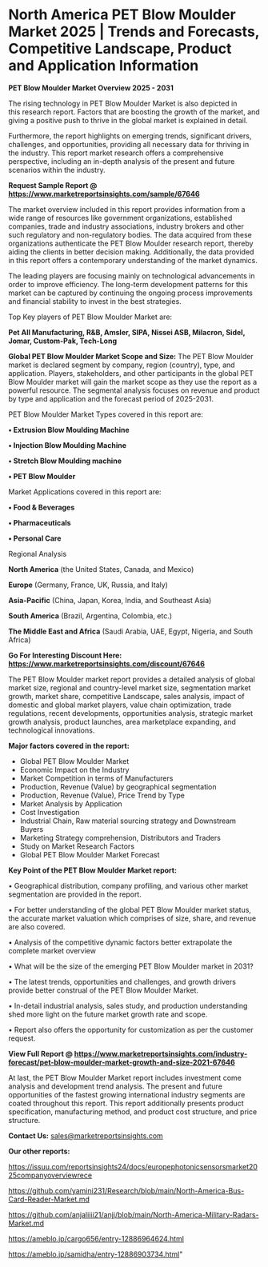 # North America PET Blow Moulder Market 2025 | Trends and Forecasts, Competitive Landscape, Product and Application Information

<Strong> PET Blow Moulder Market Overview 2025 - 2031</strong>

The rising technology in PET Blow Moulder Market is also depicted in this research report. Factors that are boosting the growth of the market, and giving a positive push to thrive in the global market is explained in detail.

Furthermore, the report highlights on emerging trends, significant drivers, challenges, and opportunities, providing all necessary data for thriving in the industry. This report market research offers a comprehensive perspective, including an in-depth analysis of the present and future scenarios within the industry.

<strong>Request Sample Report @ <a href=https://www.marketreportsinsights.com/sample/67646>https://www.marketreportsinsights.com/sample/67646</a></strong>

The market overview included in this report provides information from a wide range of resources like government organizations, established companies, trade and industry associations, industry brokers and other such regulatory and non-regulatory bodies. The data acquired from these organizations authenticate the PET Blow Moulder research report, thereby aiding the clients in better decision making. Additionally, the data provided in this report offers a contemporary understanding of the market dynamics.

The leading players are focusing mainly on technological advancements in order to improve efficiency. The long-term development patterns for this market can be captured by continuing the ongoing process improvements and financial stability to invest in the best strategies.

Top Key players of PET Blow Moulder Market are:

<strong>Pet All Manufacturing, R&B, Amsler, SIPA, Nissei ASB, Milacron, Sidel, Jomar, Custom-Pak, Tech-Long</strong>

<strong><b>Global PET Blow Moulder Market Scope and Size:</b></strong>
The PET Blow Moulder market is declared segment by company, region (country), type, and application. Players, stakeholders, and other participants in the global PET Blow Moulder market will gain the market scope as they use the report as a powerful resource. The segmental analysis focuses on revenue and product by type and application and the forecast period of 2025-2031.

PET Blow Moulder Market Types covered in this report are:

<strong>• Extrusion Blow Moulding Machine

• Injection Blow Moulding Machine

• Stretch Blow Moulding machine

• PET Blow Moulder</strong>

Market Applications covered in this report are:

<strong>• Food & Beverages

• Pharmaceuticals

• Personal Care</strong> 

Regional Analysis

<strong>North America</strong> (the United States, Canada, and Mexico)

<strong>Europe</strong> (Germany, France, UK, Russia, and Italy)

<strong>Asia-Pacific</strong> (China, Japan, Korea, India, and Southeast Asia)

<strong>South America</strong> (Brazil, Argentina, Colombia, etc.)

<strong>The Middle East and Africa</strong> (Saudi Arabia, UAE, Egypt, Nigeria, and South Africa)

<strong>Go For Interesting Discount Here: <a href=https://www.marketreportsinsights.com/discount/67646>https://www.marketreportsinsights.com/discount/67646</a></strong>

The PET Blow Moulder market report provides a detailed analysis of global market size, regional and country-level market size, segmentation market growth, market share, competitive Landscape, sales analysis, impact of domestic and global market players, value chain optimization, trade regulations, recent developments, opportunities analysis, strategic market growth analysis, product launches, area marketplace expanding, and technological innovations.

<strong><b>Major factors covered in the report:</b></strong>
<ul>
  <li>Global PET Blow Moulder Market </li>
  <li>Economic Impact on the Industry</li>
  <li>Market Competition in terms of Manufacturers</li>
  <li>Production, Revenue (Value) by geographical segmentation</li>
  <li>Production, Revenue (Value), Price Trend by Type</li>
  <li>Market Analysis by Application</li>
  <li>Cost Investigation</li>
  <li>Industrial Chain, Raw material sourcing strategy and Downstream Buyers</li>
  <li>Marketing Strategy comprehension, Distributors and Traders</li>
  <li>Study on Market Research Factors</li>
  <li>Global PET Blow Moulder Market Forecast</li>
</ul>

<strong><b>Key Point of the PET Blow Moulder Market report:</b></strong>

• Geographical distribution, company profiling, and various other market segmentation are provided in the report.

• For better understanding of the global PET Blow Moulder market status, the accurate market valuation which comprises of size, share, and revenue are also covered.

• Analysis of the competitive dynamic factors better extrapolate the complete market overview

• What will be the size of the emerging PET Blow Moulder market in 2031?

• The latest trends, opportunities and challenges, and growth drivers provide better construal of the PET Blow Moulder Market.

• In-detail industrial analysis, sales study, and production understanding shed more light on the future market growth rate and scope.

• Report also offers the opportunity for customization as per the customer request.

<strong><b>View Full Report @ <a href=https://www.marketreportsinsights.com/industry-forecast/pet-blow-moulder-market-growth-and-size-2021-67646>https://www.marketreportsinsights.com/industry-forecast/pet-blow-moulder-market-growth-and-size-2021-67646</a></b></strong>


At last, the PET Blow Moulder Market report includes investment come analysis and development trend analysis. The present and future opportunities of the fastest growing international industry segments are coated throughout this report. This report additionally presents product specification, manufacturing method, and product cost structure, and price structure.

<strong>Contact Us:</strong>
sales@marketreportsinsights.com

<strong>Our other reports:</strong>

<a href=https://issuu.com/reportsinsights24/docs/europephotonicsensorsmarket2025companyoverviewrece>https://issuu.com/reportsinsights24/docs/europephotonicsensorsmarket2025companyoverviewrece</a>

<a href=https://github.com/yamini231/Research/blob/main/North-America-Bus-Card-Reader-Market.md>https://github.com/yamini231/Research/blob/main/North-America-Bus-Card-Reader-Market.md</a>

<a href=https://github.com/anjaliiii21/anjj/blob/main/North-America-Military-Radars-Market.md>https://github.com/anjaliiii21/anjj/blob/main/North-America-Military-Radars-Market.md</a>

<a href=https://ameblo.jp/cargo656/entry-12886964624.html>https://ameblo.jp/cargo656/entry-12886964624.html</a>

<a href=https://ameblo.jp/samidha/entry-12886903734.html>https://ameblo.jp/samidha/entry-12886903734.html</a>"

